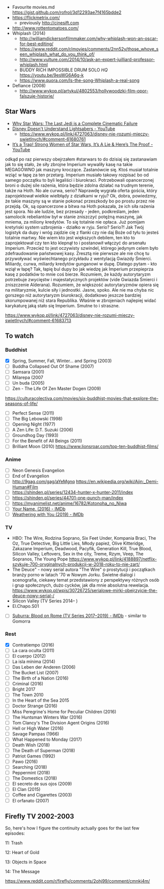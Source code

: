 - Favourite movies.md https://gist.github.com/rofrol/3d12293ae7f4165bdde2
- https://flickmetrix.com/
  - previously http://cinesift.com
- http://www.rottentomatoes.com/
- Whiplash (2014)
  - http://williamdickersonfilmmaker.com/why-whiplash-won-an-oscar-for-best-editing/
  - https://www.reddit.com/r/movies/comments/2nn52y/those_whove_seen_whiplash_what_do_you_think_of/
  - http://www.vulture.com/2014/10/ask-an-expert-juilliard-professor-whiplash.html
  - BUDDY RICH IMPOSSIBLE DRUM SOLO _HQ_ https://youtu.be/9esWG6A6g-k
  - https://www.quora.com/Is-the-song-Whiplash-a-real-song
- Defiance (2008)
  - http://www.wykop.pl/artykul/4802553/hollywoodzki-film-opor-falszuje-historie/

## Star Wars

- [Why Star Wars: The Last Jedi is a Complete Cinematic Failure](https://youtu.be/5ECwhB21Pnk)
- [Disney Doesn't Understand Lightsabers - YouTube](https://youtu.be/c85KaDSMIRM)
  - https://www.wykop.pl/link/4727063/disney-nie-rozumi-mieczy-swietlnych/#comment-61680761
- [It’s a Trap! Strong Women of Star Wars, It’s A Lie & Here’s The Proof - YouTube](https://youtu.be/lFaSUn9bHVw)

odkąd po raz pierwszy obejrzałem #starwars to do dzisiaj się zastanawiam jak to się stało, że siły zbrojne Imperium wywaliły kasę na takie MEGAGÓWNO jak maszyny kroczące.
Zastanówcie się. Ktoś musiał totalnie wziąć w łapę za ten przetarg. Imperium musiało takowy rozpisać bo od samego początku to byli legaliści i biurokraci. Potrzebowali opancerzonej broni o dużej sile rażenia, która będzie zdolna działać na trudnym terenie, także na Hoth.
No ale curwa, serio? Naprawdę wygrała oferta gościa, który zaprojektował wielkie wielbłądy z działkami w ryju? Ok, dobra, powiedzmy, że takie maszyny są w stanie pokonać przeszkody bo po prostu przez nie przejdą. Ok, są opancerzone a bitwa na Hoth pokazała, że ich siła rażenia jest spora. No ale ludzie, bez przesady - jeden, podkreślam, jeden samolocik rebeliantów był w stanie zniszczyć potężną maszynę, jak mniema, za miliony kredytów. To się totalnie nie opłaca. Już pomijam kretyński system uzbrojenia - działko w ryju. Serio? Serio?! Jak Twój logistyk da dupy i wróg zajdzie cię z flanki czy nie daj Boże od tyłu to jesteś totalnie martwy. Nie wiem kto jest większych debilem, ten kto to zaprojektował czy ten kto klepnął to i postanowił włączyć do arsenału Imperium. Przecież to jest oczywisty szwindel, którego jedynym celem było zdefraudowanie państwowej kasy. Zresztą nie pierwsze ale nie chcę tu przywoływać wyświechtanego przykładu z wentylacją Gwiazdy Śmierci. Miliardy, curwa, miliardy kredytów gunganowi w dupę.
Dlatego pytam - kto wziął w łapę?
Tak, łapię bul dupy bo jak wiedzę jak Imperium przepieprza kasę z podatków to mnie coś bierze. Rozumiem, że każdy autorytaryzm potrzebuje zwycięstw i majestatycznych projektów (vide Gwiazda Śmierci i zniszczenie Alderana). Rozumiem, że większość autorytaryzmów opiera się na militaryzmie, kulcie siły i jednostki. Jasne, spoko. Ale nie ma chyba nic gorszego niż autorytaryzm biurokracji, dodatkowo jeszcze bardziej skorumpowanej niż stara Republika. Właśnie w zbrojeniach najlepiej widać karykaturę jaką stało się Imperium.
Smutne to i straszne.

https://www.wykop.pl/link/4727063/disney-nie-rozumi-mieczy-swietlnych/#comment-61683713

## To watch

### Buddhist

- [x] Spring, Summer, Fall, Winter... and Spring (2003)
- [ ] Buddha Collapsed Out Of Shame (2007)
- [ ] Samsara (2001)
- [ ] Milarepa (2007
- [ ] Un buda (2005)
- [ ] Zen - The Life Of Zen Master Dogen (2009)

https://culturacolectiva.com/movies/six-buddhist-movies-that-explore-the-seasons-of-life/

- [ ] Perfect Sense (2011)
- [ ] The Big Lebowski (1998)
- [ ] Opening Night (1977)
- [ ] A Zen Life: D.T. Suzuki (2006)
- [ ] Groundhog Day (1993)
- [ ] For the Benefit of All Beings (2011)
- [ ] Brilliant Moon (2010)
      https://www.lionsroar.com/top-ten-buddhist-films/

### Anime

- [ ] Neon Genesis Evangelion
- [ ] End of Evangelion
- [ ] http://9gag.com/gag/aYeMgnq https://en.wikipedia.org/wiki/Ajin:_Demi-Human#Film
- [ ] https://shinden.pl/series/12434-hunter-x-hunter-2011/index
- [ ] https://shinden.pl/series/44701-one-punch-man/index
- [ ] https://myanimelist.net/anime/16782/Kotonoha_no_Niwa
- [ ] [Your Name. (2016) - IMDb](https://www.imdb.com/title/tt5311514/)
- [ ] [Weathering with You (2019) - IMDb](https://www.imdb.com/title/tt9426210/)

### TV

- HBO: The Wire, Rodzina Soprano, Six Feet Under, Kompania Braci, The Oz, True Detective, Big Little Lies, Młody papież, Olive Kitteridge, Zakazane Imperium, Deadwood, Pacyfik, Generation Kill, True Blood, Silicon Valley, Leftovers, Sex in the city, Treme, Rzym, Veep, The Sopranos, The Young Pope https://www.wykop.pl/link/4188897/netflix-szykuje-700-oryginalnych-produkcji-w-2018-roku-to-nie-zart/
- The Deuce" - nowy serial autora "The Wire" o prostytucji i początkach branży porno w latach '70 w Nowym Jorku. Świetne dialogi i scenografia, ciekawy temat przedstawiony z perspektywy różnych osób i grup społecznych, dużo cycków, jak dla mnie absolutna rewelacja. https://www.wykop.pl/wpis/30726725/serialowe-mirki-obejrzyjcie-the-deuce-nowy-serial-/
- Silicon Valley (TV Series 2014– )
- El.Chapo.S01
- [ ] [Suburra: Blood on Rome (TV Series 2017–2019) - IMDb](https://www.imdb.com/title/tt7197684/) - similar to Gomorra

### Rest

- [x] Contratiempo (2016)
- [ ] La cara oculta (2011)
- [ ] El cuerpo (2012)
- [ ] La isla mínima (2014)
- [ ] Das Leben der Anderen (2006)
- [ ] The Bucket List (2007)
- [ ] The Birth of a Nation (2016)
- [ ] Criminal (2016)
- [ ] Bright 2017
- [ ] The Town 2010
- [ ] In the Heart of the Sea 2015
- [ ] Doctor Strange (2016)
- [ ] Miss Peregrine's Home for Peculiar Children (2016)
- [ ] The Huntsman Winters War (2016)
- [ ] Tom Clancy's The Division Agent Origins (2016)
- [ ] Hell or High Water (2016)
- [ ] Savage Pampas (1966)
- [ ] What Happened to Monday (2017)
- [ ] Death Wish (2018)
- [ ] The Death of Superman (2018)
- [ ] Patriot Games (1992)
- [ ] Pawo (2016)
- [ ] Searching (2018)
- [ ] Peppermint (2018)
- [ ] The Domestics (2018)
- [ ] El secreto de sus ojos (2009)
- [ ] El Clan (2015)
- [ ] Coffee and Cigarettes (2003)
- [ ] El orfanato (2007)

## Firefly TV 2002-2003

So, here's how I figure the continuity actually goes for the last few episodes:

11: Trash

12: Heart of Gold

13: Objects in Space

14: The Message

https://www.reddit.com/r/firefly/comments/2ohj99/comment/cmnkj4m/
